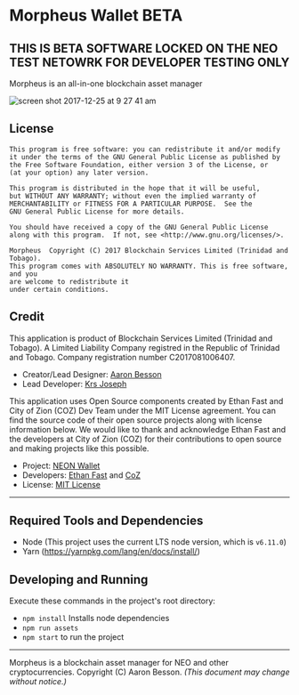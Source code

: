 # Morpheus Wallet BETA
## THIS IS BETA SOFTWARE LOCKED ON THE NEO TEST NETOWRK FOR DEVELOPER TESTING ONLY

Morpheus is an all-in-one blockchain asset manager

![screen shot 2017-12-25 at 9 27 41 am](https://user-images.githubusercontent.com/13420186/34340201-e927bade-e955-11e7-8b21-705128575f63.png)


## License

    This program is free software: you can redistribute it and/or modify
    it under the terms of the GNU General Public License as published by
    the Free Software Foundation, either version 3 of the License, or
    (at your option) any later version.

    This program is distributed in the hope that it will be useful,
    but WITHOUT ANY WARRANTY; without even the implied warranty of
    MERCHANTABILITY or FITNESS FOR A PARTICULAR PURPOSE.  See the
    GNU General Public License for more details.

    You should have received a copy of the GNU General Public License
    along with this program.  If not, see <http://www.gnu.org/licenses/>.

    Morpheus  Copyright (C) 2017 Blockchain Services Limited (Trinidad and Tobago).
    This program comes with ABSOLUTELY NO WARRANTY. This is free software, and you
    are welcome to redistribute it
    under certain conditions.



## Credit

This application is product of Blockchain Services Limited (Trinidad and Tobago). A Limited Liability Company registred in the Republic of Trinidad and Tobago. Company registration number C2017081006407.

 - Creator/Lead Designer: [Aaron Besson](https://github.com/MorpheusAdministrator)
 - Lead Developer: [Krs Joseph](https://github.com/krsjoseph)

This application uses Open Source components created by Ethan Fast and City of Zion (COZ) Dev Team under the MIT License agreement. You can find the source code of their open source projects along with license information below. We would like to thank and acknowledge Ethan Fast and the developers at City of Zion (COZ) for their contributions to open source and making projects like this possible.

 - Project: [NEON Wallet](https://github.com/CityOfZion/neon-wallet)
 - Developers: [Ethan Fast](https://github.com/Ejhfast) and [CoZ](https://github.com/CityOfZion)
 - License: [MIT License](https://github.com/CityOfZion/neon-wallet/blob/dev/LICENSE.md)
 
_____

## Required Tools and Dependencies

  - Node (This project uses the current LTS node version, which is `v6.11.0`)
  - Yarn (https://yarnpkg.com/lang/en/docs/install/)

## Developing and Running

Execute these commands in the project's root directory:

  - `npm install` Installs node dependencies
  - `npm run assets`
  - `npm start` to run the project

_____

Morpheus is a blockchain asset manager for NEO and other cryptocurrencies.
Copyright (C) Aaron Besson.
*(This document may change without notice.)*
